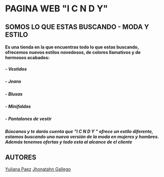 # PAGINA WEB "I C N D Y"
## SOMOS LO QUE ESTAS BUSCANDO - MODA Y ESTILO
#### Es una tienda en la que encuentras todo lo que estas buscando, ofrecemos nuevos estilos novedosos, de colores llamativos y de hermosos acabados:
##### *-* Vestidos
##### *-* Jeans
##### *-* Blusas
##### *-* Minifaldas
##### *-* Pantalones de vestir
#### *Búscanos y te darás cuenta que "I C N D Y " ofrece un estilo diferente, estamos buscando una nueva versión de la moda en mujeres y hombres. Además tenemos ofertas y todo esta al alcance de el cliente* 
## AUTORES
[Yuliana Paez](https://www.linkedin.com/in/yuliana-garavito-paez-a84a5814a/) [Jhonatahn Gallego](#)
